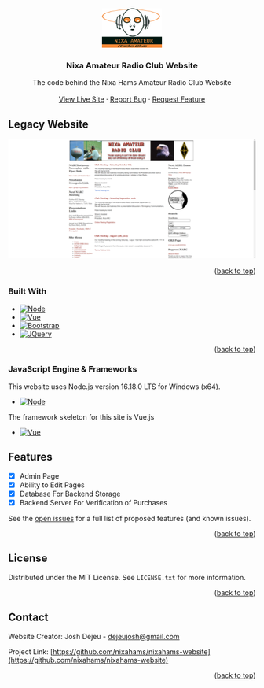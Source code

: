 <a name="readme-top"></a>




<!-- PROJECT LOGO -->
<br />
<div align="center">
  <a href="https://github.com/nixahams/nixahams-website">
    <img src="src/assets/logo1.png" alt="Logo" height="80">
  </a>

  <h3 align="center">Nixa Amateur Radio Club Website</h3>

  <p align="center">
    The code behind the Nixa Hams Amateur Radio Club Website
    <br />
    <br />
    <a href="https://nixahams.net/#/">View Live Site</a>
    ·
    <a href="https://github.com/nixahams/nixahams-website/issues">Report Bug</a>
    ·
    <a href="https://github.com/nixahams/nixahams-website/issues">Request Feature</a>
  </p>
</div>


<!-- ABOUT THE PROJECT -->
## Legacy Website

[![Product Name Screen Shot][product-screenshot]](https://www.nixahams.net)

<p align="right">(<a href="#readme-top">back to top</a>)</p>

<!-- BUILT WITH -->
### Built With
* [![Node][Node.js]][Node-url]
* [![Vue][Vue.js]][Vue-url]
* [![Bootstrap][Bootstrap.com]][Bootstrap-url]
* [![JQuery][JQuery.com]][JQuery-url]

<p align="right">(<a href="#readme-top">back to top</a>)</p>


### JavaScript Engine & Frameworks

This website uses Node.js version 16.18.0 LTS for Windows (x64).
* [![Node][Node.js]][Node-url]


The framework skeleton for this site is Vue.js
* [![Vue][Vue.js]][Vue-url]

 
<!-- DEVELOPMENT UPDATES -->
## Features

- [x] Admin Page
- [x] Ability to Edit Pages
- [x] Database For Backend Storage
- [x] Backend Server For Verification of Purchases

See the [open issues](https://github.com/nixahams/nixahams-website/issues) for a full list of proposed features (and known issues).

<p align="right">(<a href="#readme-top">back to top</a>)</p>




<!-- LICENSE -->
## License

Distributed under the MIT License. See `LICENSE.txt` for more information.

<p align="right">(<a href="#readme-top">back to top</a>)</p>



<!-- CONTACT -->
## Contact

Website Creator: Josh Dejeu - [dejeujosh@gmail.com](dejeujosh@gmail.com)

Project Link: [https://github.com/nixahams/nixahams-website](https://github.com/nixahams/nixahams-website)

<p align="right">(<a href="#readme-top">back to top</a>)</p>




<!-- MARKDOWN LINKS & IMAGES -->
[product-screenshot]: images/screenshot.png
[Node.js]: https://img.shields.io/badge/node.js-35495E?style=for-the-badge&logo=nodedotjs&logoColor=6cc24a
[Node-url]: https://nodejs.org/en/
[Vue.js]: https://img.shields.io/badge/Vue.js-35495E?style=for-the-badge&logo=vuedotjs&logoColor=4FC08D
[Vue-url]: https://vuejs.org/
[Bootstrap.com]: https://img.shields.io/badge/Bootstrap-563D7C?style=for-the-badge&logo=bootstrap&logoColor=white
[Bootstrap-url]: https://getbootstrap.com
[JQuery.com]: https://img.shields.io/badge/jQuery-0769AD?style=for-the-badge&logo=jquery&logoColor=white
[JQuery-url]: https://jquery.com 
